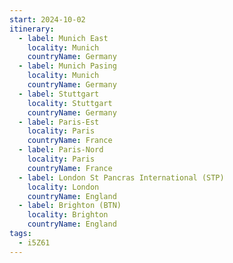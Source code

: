 ```yaml
---
start: 2024-10-02
itinerary:
  - label: Munich East
    locality: Munich
    countryName: Germany
  - label: Munich Pasing
    locality: Munich
    countryName: Germany
  - label: Stuttgart
    locality: Stuttgart
    countryName: Germany
  - label: Paris-Est
    locality: Paris
    countryName: France
  - label: Paris-Nord
    locality: Paris
    countryName: France
  - label: London St Pancras International (STP)
    locality: London
    countryName: England
  - label: Brighton (BTN)
    locality: Brighton
    countryName: England
tags:
  - i5Z61
---
```

